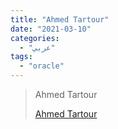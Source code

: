 ```yaml
---
title: "Ahmed Tartour"
date: "2021-03-10"
categories:
  - "عربي"
tags:
  - "oracle"
---
```


> Ahmed Tartour
>
> [Ahmed Tartour ](https://www.youtube.com/c/AhmedTartourAT/playlists)
